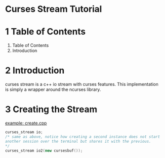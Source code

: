 Curses Stream Tutorial
==========================================================================

1 Table of Contents
==========================================================================
1. Table of Contents
2. Introduction

2 Introduction
==========================================================================
curses stream is a c++ io stream with curses features. This implementation
is simply a wrapper around the ncurses library.

3 Creating the Stream
==========================================================================
[example: create.cpp](../example/create.cpp)

```c++
curses_stream io;
/* same as above, notice how creating a second instance does not start
another session over the terminal but shares it with the previous.
*/
curses_stream io2(new cursesbuf());
```
